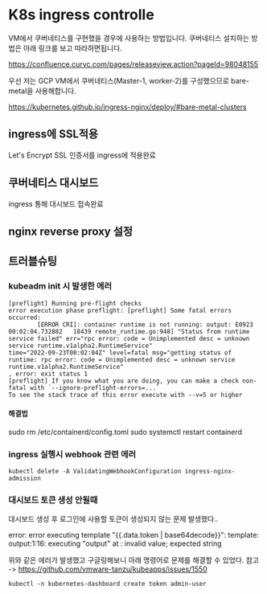 # K8s ingress controlle 


VM에서 쿠버네티스를 구현했을 경우에 사용하는 방법입니다. 쿠버네티스 설치하는 방법은 아래 링크를 보고 따라하면됩니다.

https://confluence.curvc.com/pages/releaseview.action?pageId=98048155


우선 저는 GCP VM에서 쿠버네티스(Master-1, worker-2)를 구성했으므로 bare-metal을 사용해합니다.

https://kubernetes.github.io/ingress-nginx/deploy/#bare-metal-clusters 



## ingress에 SSL적용

Let's Encrypt SSL 인증서를 ingress에 적용완료


## 쿠버네티스 대시보드 

ingress 통해 대시보드 접속완료

## nginx reverse proxy 설정



## 트러블슈팅

### kubeadm init 시 발생한 에러

    [preflight] Running pre-flight checks
    error execution phase preflight: [preflight] Some fatal errors occurred:
            [ERROR CRI]: container runtime is not running: output: E0923 00:02:04.732882   18439 remote_runtime.go:948] "Status from runtime service failed" err="rpc error: code = Unimplemented desc = unknown service runtime.v1alpha2.RuntimeService"
    time="2022-09-23T00:02:04Z" level=fatal msg="getting status of runtime: rpc error: code = Unimplemented desc = unknown service runtime.v1alpha2.RuntimeService"
    , error: exit status 1
    [preflight] If you know what you are doing, you can make a check non-fatal with `--ignore-preflight-errors=...`
    To see the stack trace of this error execute with --v=5 or higher
    
#### 해결법

  sudo rm /etc/containerd/config.toml
  sudo systemctl restart containerd
  

### ingress 실행시 webhook 관련 에러

    kubectl delete -A ValidatingWebhookConfiguration ingress-nginx-admission

### 대시보드 토큰 생성 안될때

   

대시보드 생성 후 로그인에 사용할 토큰이 생성되지 않는 문제 발생했다.. 

 error: error executing template "{{.data.token | base64decode}}": template: output:1:16: executing "output" at <base64decode>: invalid value; expected string

위와 같은 에러가 발생했고 구글링해보니 아래 명령어로 문제를 해결할 수 있었다. 참고 -> https://github.com/vmware-tanzu/kubeapps/issues/1550
   
    kubectl -n kubernetes-dashboard create token admin-user



 


